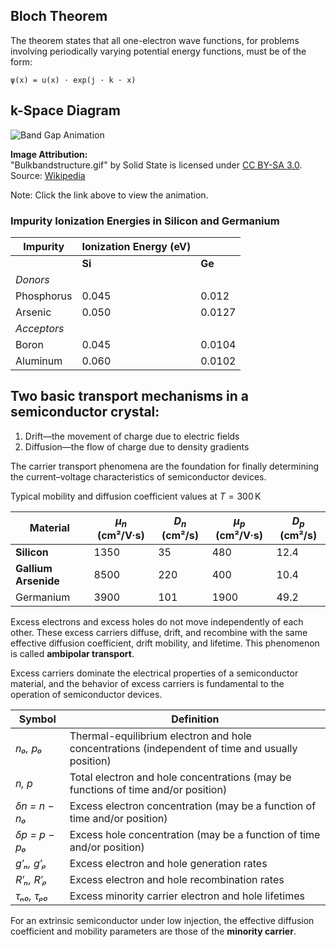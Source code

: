 ## Bloch Theorem

The theorem states that all one-electron wave functions, for problems involving periodically varying potential energy functions, must be of the form:  

`ψ(x) = u(x) · exp(j · k · x)`

## k-Space Diagram
![Band Gap Animation](https://upload.wikimedia.org/wikipedia/commons/d/d2/Bulkbandstructure.gif)

**Image Attribution:**  
"Bulkbandstructure.gif" by Solid State is licensed under [CC BY-SA 3.0](https://creativecommons.org/licenses/by-sa/3.0/).  
Source: [Wikipedia](https://en.wikipedia.org/wiki/File:Bulkbandstructure.gif)

Note: Click the link above to view the animation.

### Impurity Ionization Energies in Silicon and Germanium

| **Impurity**   | **Ionization Energy (eV)** |            |  
|----------------|----------------------------|------------|  
|                | **Si**                     | **Ge**     |  
| *Donors*       |                            |            |  
| Phosphorus     | 0.045                      | 0.012      |  
| Arsenic        | 0.050                      | 0.0127     |  
| *Acceptors*    |                            |            |  
| Boron          | 0.045                      | 0.0104     |  
| Aluminum       | 0.060                      | 0.0102     |


## Two basic transport mechanisms in a semiconductor crystal:
1. Drift—the movement of charge due to electric fields  
2. Diffusion—the flow of charge due to density gradients

The carrier transport phenomena are the foundation for finally determining the current–voltage characteristics of semiconductor devices.

Typical mobility and diffusion coefficient values at $T = 300 \, \text{K}$  

| **Material**         | $\mu_n$ (cm²/V·s) | $D_n$ (cm²/s) | $\mu_p$ (cm²/V·s) | $D_p$ (cm²/s) |
|----------------------|-------------------|---------------|-------------------|---------------|
| **Silicon**          | 1350              | 35            | 480               | 12.4          |
| **Gallium Arsenide** | 8500              | 220           | 400               | 10.4          |
| Germanium            | 3900              | 101           | 1900              | 49.2          |



Excess electrons and excess holes do not move independently of each other.
These excess carriers diffuse, drift, and recombine with the same effective diffusion coefficient, drift mobility, and lifetime. 
This phenomenon is called **ambipolar transport**.

Excess carriers dominate the electrical properties of a semiconductor material, and the behavior of excess carriers is fundamental to the
operation of semiconductor devices. 



| **Symbol**            | **Definition**                                                                                  |
|-----------------------|-------------------------------------------------------------------------------------------------|
| *n₀, p₀*              | Thermal-equilibrium electron and hole concentrations (independent of time and usually position) |
| *n, p*                | Total electron and hole concentrations (may be functions of time and/or position)               |
| *δn = n − n₀*         | Excess electron concentration (may be a function of time and/or position)                       |
| *δp = p − p₀*         | Excess hole concentration (may be a function of time and/or position)                           |
| *g′ₙ, g′ₚ*            | Excess electron and hole generation rates                                                       |
| *R′ₙ, R′ₚ*            | Excess electron and hole recombination rates                                                    |
| *τₙ₀, τₚ₀*            | Excess minority carrier electron and hole lifetimes                                             |


For an extrinsic semiconductor under low injection, the effective diffusion coefficient and mobility parameters are those of the **minority carrier**.
